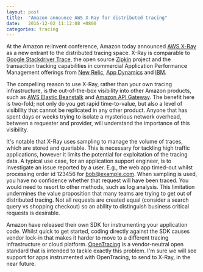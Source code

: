 ```yaml
---
layout: post
title:  "Amazon announce AWS X-Ray for distributed tracing"
date:   2016-12-02 11:12:08 +0800
categories: tracing
---
```


At the Amazon re:Invent conference, Amazon today announced [AWS X-Ray][aws-xray] as a new entrant to the distributed tracing space. X-Ray is comparable to [Google Stackdriver Trace][google-trace], the open source [Zipkin][zipkin] project and the transaction tracking capabilities in commercial Application Performance Management offerings from [New Relic][new-relic], [App Dynamics][app-dynamics] and [IBM][ibm-apm].

The compelling reason to use X-Ray, rather than your own tracing infrastructure, is the out-of-the-box visibility into other Amazon products, such as [AWS Elastic Beanstalk][aws-elastic-beanstalk] and [Amazon API Gateway][aws-api-gateway]. The benefit here is two-fold; not only do you get rapid time-to-value, but also a level of visibility that cannot be replicated in any other product. Anyone that has spent days or weeks trying to isolate a mysterious network overhead, between a requester and provider, will understand the importance of this visibility.

It's notable that X-Ray uses sampling to manage the volume of traces, which are stored and queriable. This is necessary for tackling high traffic applications, however it limits the potential for exploitation of the tracing data. A typical use case, for an application support engineer, is to investigate an issue reported by a user. E.g., the web app timed-out whilst processing order id 123456 for bob@example.com. When sampling is used, you have no confidence whether that request will have been traced. You would need to resort to other methods, such as log analysis. This limitation undermines the value proposition that many teams are trying to get out of distributed tracing. Not all requests are created equal (consider a search query vs shopping checkout) so an ability to distinguish business critical requests is desirable.

Amazon have released their own SDK for instrumenting your application code. Whilst quick to get started, coding directly against the SDK causes vendor lock-in that makes it harder to move to a different tracing infrastructure or cloud platform.  [OpenTracing][open-tracing] is a vendor-neutral open standard that is intended to tackle exactly this problem. I'm sure we will see support for apps instrumented with OpenTracing, to send to X-Ray, in the near future.

[aws-xray]: 				https://aws.amazon.com/xray/
[aws-elastic-beanstalk]: 	https://aws.amazon.com/elasticbeanstalk/
[aws-api-gateway]: 			http://aws.amazon.com/apigateway
[google-trace]: 			https://cloud.google.com/trace/
[zipkin]: 					http://zipkin.io
[new-relic]: 				https://newrelic.com/transaction-trace
[app-dynamics]: 			https://www.appdynamics.com/info/business-transaction-tracing
[ibm-apm]: 					http://www-03.ibm.com/software/products/en/ibm-application-performance-management
[open-tracing]: 			http://opentracing.io

